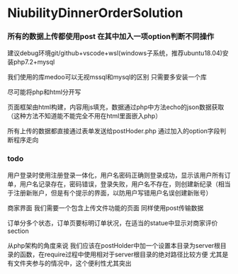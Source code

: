 # NiubilityDinnerOrderSolution
### 所有的数据上传都使用post 在其中加入一项option判断不同操作

建议debug环境git/github+vscode+wsl(windows子系统，推荐ubuntu18.04)安装php7.2+mysql

我们使用的库medoo可以无视mssql和mysql的区别 只需要多安装一个库


尽可能将php和html分开写

页面框架由html构建，内容用js填充，数据通过php中方法echo的json数据获取（这种方法不知道能不能完全不用在html里面嵌入php）

所有上传的数据都直接通过表单发送给postHoder.php 通过加入的option字段判断程序走向

### todo

用户登录时使用注册登录一体化，用户名密码正确则登录成功，显示该用户所有订单，用户名记录存在，密码错误，登录失败，用户名不存在，则创建新纪录（相当于注册新账户，但是有个提示的界面，以防用户写错用户名误创建新账号）

商家界面 我们需要一个包含上传文件功能的页面 同样使用post传输数据

订单分多个状态，订单页要标明订单状况，在适当的statue中显示对商家评价section



从php架构的角度来说 我们应该在postHolder中加一个设置本目录为server根目录的函数，在require过程中使用相对于server根目录的绝对路径比较方便 尤其是有文件夹参与的情况中，这个便利性尤其突出